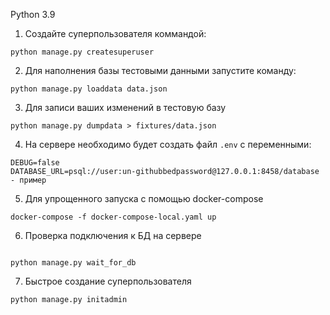 Python 3.9

1. Создайте суперпользователя коммандой:
```
python manage.py createsuperuser 
```
2. Для наполнения базы тестовыми данными запустите команду:
```
python manage.py loaddata data.json
```

3. Для записи ваших изменений в тестовую базу
```
python manage.py dumpdata > fixtures/data.json
```
4. На сервере необходимо будет создать файл `.env` с переменными:
```
DEBUG=false
DATABASE_URL=psql://user:un-githubbedpassword@127.0.0.1:8458/database - пример
```

5. Для упрощенного запуска с помощью docker-compose
```
docker-compose -f docker-compose-local.yaml up
```

6. Проверка подключения к БД на сервере
```

python manage.py wait_for_db
```

7. Быстрое создание суперпользователя
```
python manage.py initadmin
```


